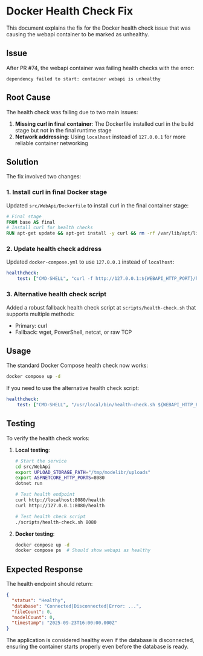 # Docker Health Check Fix

This document explains the fix for the Docker health check issue that was causing the webapi container to be marked as unhealthy.

## Issue
After PR #74, the webapi container was failing health checks with the error:
```
dependency failed to start: container webapi is unhealthy
```

## Root Cause
The health check was failing due to two main issues:

1. **Missing curl in final container**: The Dockerfile installed curl in the build stage but not in the final runtime stage
2. **Network addressing**: Using `localhost` instead of `127.0.0.1` for more reliable container networking

## Solution
The fix involved two changes:

### 1. Install curl in final Docker stage
Updated `src/WebApi/Dockerfile` to install curl in the final container stage:

```dockerfile
# Final stage
FROM base AS final
# Install curl for health checks
RUN apt-get update && apt-get install -y curl && rm -rf /var/lib/apt/lists/*
```

### 2. Update health check address
Updated `docker-compose.yml` to use `127.0.0.1` instead of `localhost`:

```yaml
healthcheck:
    test: ["CMD-SHELL", "curl -f http://127.0.0.1:${WEBAPI_HTTP_PORT}/health || exit 1"]
```

### 3. Alternative health check script
Added a robust fallback health check script at `scripts/health-check.sh` that supports multiple methods:
- Primary: curl
- Fallback: wget, PowerShell, netcat, or raw TCP

## Usage
The standard Docker Compose health check now works:
```bash
docker compose up -d
```

If you need to use the alternative health check script:
```yaml
healthcheck:
    test: ["CMD-SHELL", "/usr/local/bin/health-check.sh ${WEBAPI_HTTP_PORT}"]
```

## Testing
To verify the health check works:

1. **Local testing**:
   ```bash
   # Start the service
   cd src/WebApi
   export UPLOAD_STORAGE_PATH="/tmp/modelibr/uploads"
   export ASPNETCORE_HTTP_PORTS=8080
   dotnet run
   
   # Test health endpoint
   curl http://localhost:8080/health
   curl http://127.0.0.1:8080/health
   
   # Test health check script
   ./scripts/health-check.sh 8080
   ```

2. **Docker testing**:
   ```bash
   docker compose up -d
   docker compose ps  # Should show webapi as healthy
   ```

## Expected Response
The health endpoint should return:
```json
{
  "status": "Healthy",
  "database": "Connected|Disconnected|Error: ...",
  "fileCount": 0,
  "modelCount": 0,
  "timestamp": "2025-09-23T16:00:00.000Z"
}
```

The application is considered healthy even if the database is disconnected, ensuring the container starts properly even before the database is ready.